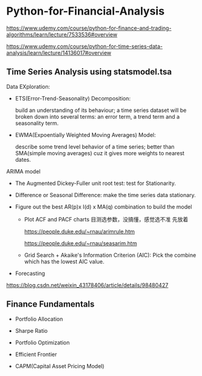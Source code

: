 # Python-for-Financial-Analysis

https://www.udemy.com/course/python-for-finance-and-trading-algorithms/learn/lecture/7533536#overview

https://www.udemy.com/course/python-for-time-series-data-analysis/learn/lecture/14136017#overview

## Time Series Analysis using statsmodel.tsa

Data EXploration:

- ETS(Error-Trend-Seasonality) Decomposition:  
  
  build an understanding of its behaviour; a time series dataset will be broken down into several terms: an error term, a trend term and a seasonality term.

- EWMA(Expoentially Weighted Moving Averages) Model:

  describe some trend level behavior of a time series; better than SMA(simple moving averages) cuz it gives more weights to nearest dates.

ARIMA model

- The Augmented Dickey-Fuller unit root test: test for Stationarity.

- Difference or Seasonal Difference: make the time series data stationary.

- Figure out the best AR(p)x I(d) x MA(q) combination to build the model

  - Plot ACF and PACF charts 目测选参数，没搞懂，感觉选不准 先放着
  
    https://people.duke.edu/~rnau/arimrule.htm
    
    https://people.duke.edu/~rnau/seasarim.htm

  - Grid Search + Akaike's Information Criterion (AIC): Pick the combine which has the lowest AIC value. 

- Forecasting

https://blog.csdn.net/weixin_43178406/article/details/98480427

## Finance Fundamentals

- Portfolio Allocation

- Sharpe Ratio

- Portfolio Optimization

- Efficient Frontier

- CAPM(Capital Asset Pricing Model)
